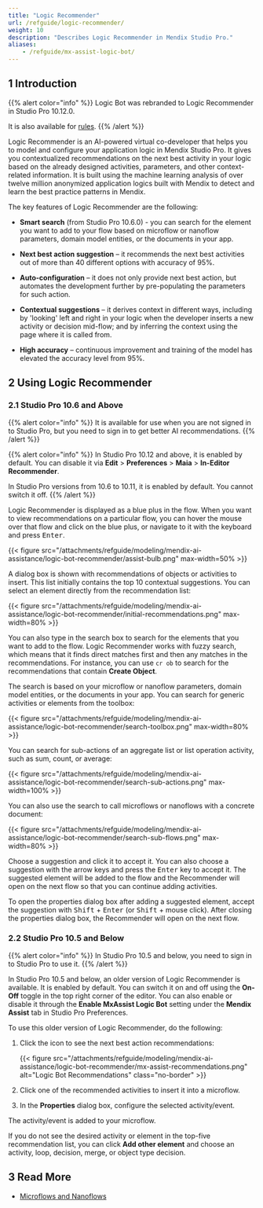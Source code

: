 ```yaml
---
title: "Logic Recommender"
url: /refguide/logic-recommender/
weight: 10
description: "Describes Logic Recommender in Mendix Studio Pro."
aliases:
    - /refguide/mx-assist-logic-bot/
---
```


## 1 Introduction 

{{% alert color="info" %}}
Logic Bot was rebranded to Logic Recommender in Studio Pro 10.12.0.

It is also available for [rules](/refguide/rules/).
{{% /alert %}}

Logic Recommender is an AI-powered virtual co-developer that helps you to model and configure your application logic in Mendix Studio Pro. It gives you contextualized recommendations on the next best activity in your logic based on the already designed activities, parameters, and other context-related information. It is built using the machine learning analysis of over twelve million anonymized application logics built with Mendix to detect and learn the best practice patterns in Mendix.

The key features of Logic Recommender are the following:

* **Smart search** (from Studio Pro 10.6.0) - you can search for the element you want to add to your flow based on microflow or nanoflow parameters, domain model entities, or the documents in your app.

* **Next best action suggestion** – it recommends the next best activities out of more than 40 different options with accuracy of 95%. 
* **Auto-configuration** – it does not only provide next best action, but automates the development further by pre-populating the parameters for such action.
* **Contextual  suggestions** – it derives context in different ways, including by 'looking' left and right in your logic when the developer inserts a new activity or decision mid-flow; and by inferring the context using the page where it is called from.  
* **High accuracy** – continuous improvement and training of the model has elevated the accuracy level from 95%.

## 2 Using Logic Recommender

### 2.1 Studio Pro 10.6 and Above

{{% alert color="info" %}}
It is available for use when you are not signed in to Studio Pro, but you need to sign in to get better AI recommendations.
{{% /alert %}}

{{% alert color="info" %}}
In Studio Pro 10.12 and above, it is enabled by default. You can disable it via **Edit** > **Preferences** > **Maia** > **In-Editor Recommender**.

In Studio Pro versions from 10.6 to 10.11, it is enabled by default. You cannot switch it off.
{{% /alert %}}

Logic Recommender is displayed as a blue plus in the flow. When you want to view recommendations on a particular flow, you can hover the mouse over that flow and click on the blue plus, or navigate to it with the keyboard and press <kbd>Enter</kbd>.

{{< figure src="/attachments/refguide/modeling/mendix-ai-assistance/logic-bot-recommender/assist-bulb.png" max-width=50% >}}

A dialog box is shown with recommendations of objects or activities to insert. This list initially contains the top 10 contextual suggestions. You can select an element directly from the recommendation list:

{{< figure src="/attachments/refguide/modeling/mendix-ai-assistance/logic-bot-recommender/initial-recommendations.png" max-width=80% >}}

You can also type in the search box to search for the elements that you want to add to the flow. Logic Recommender works with fuzzy search, which means that it finds direct matches first and then any matches in the recommendations. For instance, you can use `cr ob`  to search for the recommendations that contain **Create Object**.

The search is based on your microflow or nanoflow parameters, domain model entities, or the documents in your app. You can search for generic activities or elements from the toolbox:

{{< figure src="/attachments/refguide/modeling/mendix-ai-assistance/logic-bot-recommender/search-toolbox.png" max-width=80% >}}

You can search for sub-actions of an aggregate list or list operation activity, such as sum, count, or average:

{{< figure src="/attachments/refguide/modeling/mendix-ai-assistance/logic-bot-recommender/search-sub-actions.png" max-width=100% >}}

You can also use the search to call microflows or nanoflows with a concrete document:

{{< figure src="/attachments/refguide/modeling/mendix-ai-assistance/logic-bot-recommender/search-sub-flows.png" max-width=80% >}}

Choose a suggestion and click it to accept it. You can also choose a suggestion with the arrow keys and press the <kbd>Enter</kbd> key to accept it. The suggested element will be added to the flow and the Recommender will open on the next flow so that you can continue adding activities.

To open the properties dialog box after adding a suggested element, accept the suggestion with <kbd>Shift</kbd> + <kbd>Enter</kbd> (or <kbd>Shift</kbd> + mouse click). After closing the properties dialog box, the Recommender will open on the next flow.

### 2.2 Studio Pro 10.5 and Below

{{% alert color="info" %}}
In Studio Pro 10.5 and below, you need to sign in to Studio Pro to use it.
{{% /alert %}}

In Studio Pro 10.5 and below, an older version of Logic Recommender is available. It is enabled by default. You can switch it on and off using the **On-Off** toggle in the top right corner of the editor. You can also enable or disable it through the **Enable MxAssist Logic Bot** setting under the **Mendix Assist** tab in Studio Pro Preferences.

To use this older version of Logic Recommender, do the following:

1. Click the icon to see the next best action recommendations:

    {{< figure src="/attachments/refguide/modeling/mendix-ai-assistance/logic-bot-recommender/mx-assist-recommendations.png" alt="Logic Bot Recommendations" class="no-border" >}}

2. Click one of the recommended activities to insert it into a microflow.

3. In the **Properties** dialog box, configure the selected activity/event.

The activity/event is added to your microflow.

If you do not see the desired activity or element in the top-five recommendation list, you can click **Add other element** and choose an activity, loop, decision, merge, or object type decision.

## 3 Read More

* [Microflows and Nanoflows](/refguide/microflows-and-nanoflows/)

